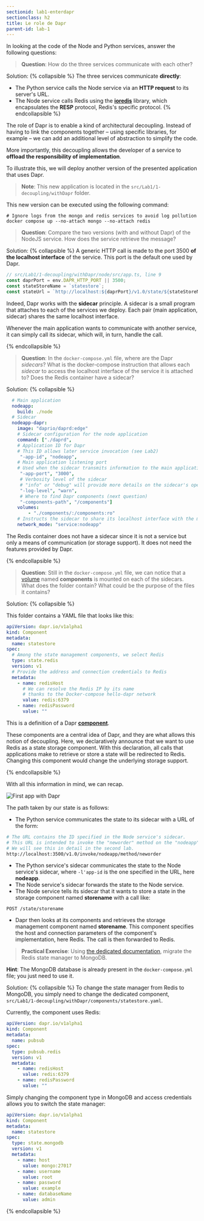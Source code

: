 ```yaml
---
sectionid: lab1-enterdapr
sectionclass: h2
title: Le role de Dapr
parent-id: lab-1
---
```


In looking at the code of the Node and Python services, answer the following questions:

> **Question**: How do the three services communicate with each other?

Solution:
{% collapsible %}
The three services communicate **directly**:

- The Python service calls the Node service via an **HTTP request** to its server's URL.
- The Node service calls Redis using the **[ioredis](https://www.npmjs.com/package/ioredis)** library, which encapsulates the **RESP** protocol, Redis's specific protocol.
  {% endcollapsible %}

The role of Dapr is to enable a kind of architectural decoupling. Instead of having to link the components together – using specific libraries, for example – we can add an additional level of abstraction to simplify the code.

More importantly, this decoupling allows the developer of a service to **offload the responsibility of implementation**.

To illustrate this, we will deploy another version of the presented application that uses Dapr.

> **Note**: This new application is located in the `src/Lab1/1-decoupling/withDapr` folder.

This new version can be executed using the following command:

```shell
# Ignore logs from the mongo and redis services to avoid log pollution
docker compose up --no-attach mongo --no-attach redis
```

> **Question**: Compare the two versions (with and without Dapr) of the NodeJS service. How does the service retrieve the message?

Solution:
{% collapsible %}
A generic HTTP call is made to the port 3500 **of the localhost interface** of the service. This port is the default one used by Dapr.

```ts
// src/Lab1/1-decoupling/withDapr/node/src/app.ts, line 9
const daprPort = env.DAPR_HTTP_PORT || 3500;
const stateStoreName = `statestore`;
const stateUrl = `http://localhost:${daprPort}/v1.0/state/${stateStoreName}`;
```

Indeed, Dapr works with the **sidecar** principle. A sidecar is a small program that attaches to each of the services we deploy. Each pair (main application, sidecar) shares the same localhost interface.

Whenever the main application wants to communicate with another service, it can simply call its sidecar, which will, in turn, handle the call.

{% endcollapsible %}

> **Question**: In the `docker-compose.yml` file, where are the Dapr *sidecars*? What is the docker-compose instruction that allows each *sidecar* to access the localhost interface of the service it is attached to? Does the Redis container have a sidecar?

Solution:
{% collapsible %}

```yml
  # Main application
  nodeapp:
    build: ./node
  # Sidecar
  nodeapp-dapr:
    image: "daprio/daprd:edge"
    # Sidecar configuration for the node application
    command: ["./daprd",
    # Application ID for Dapr
    # This ID allows later service invocation (see Lab2)
     "-app-id", "nodeapp",
    # Main application listening port
    # Used when the sidecar transmits information to the main application
     "-app-port", "3000",
     # Verbosity level of the sidecar
     # "info" or "debug" will provide more details on the sidecar's operation
     "-log-level", "warn",
     # Where to find Dapr components (next question)
     "-components-path", "/components"]
    volumes:
        - "./components/:/components:ro"
    # Instructs the sidecar to share its localhost interface with the main application
    network_mode: "service:nodeapp"
```

The Redis container does not have a sidecar since it is not a service but only a means of communication (or storage support). It does not need the features provided by Dapr.

{% endcollapsible %}

> **Question**: Still in the `docker-compose.yml` file, we can notice that a [volume](https://docs.docker.com/storage/volumes/) named **components** is mounted on each of the sidecars. What does the folder contain? What could be the purpose of the files it contains?

Solution:
{% collapsible %}

This folder contains a YAML file that looks like this:

```yml
apiVersion: dapr.io/v1alpha1
kind: Component
metadata:
  name: statestore
spec:
  # Among the state management components, we select Redis
  type: state.redis
  version: v1
  # Provide the address and connection credentials to Redis
  metadata:
    - name: redisHost
      # We can resolve the Redis IP by its name
      # thanks to the Docker-compose hello-dapr network
      value: redis:6379
    - name: redisPassword
      value: ""
```

This is a definition of a Dapr **[component](https://docs.dapr.io/concepts/components-concept/)**.

These components are a central idea of Dapr, and they are what allows this notion of decoupling.
Here, we declaratively announce that we want to use Redis as a state storage component.
With this declaration, all calls that applications make to retrieve or store a state will be
redirected to Redis. Changing this component would change the underlying storage support.

{% endcollapsible %}

With all this information in mind, we can recap.

![First app with Dapr](/media/lab1/first-app-dapr.png)

The path taken by our state is as follows:

- The Python service communicates the state to its sidecar with a URL of the form:

```bash
# The URL contains the ID specified in the Node service's sidecar.
# This URL is intended to invoke the "neworder" method on the "nodeapp" service.
# We will see this in detail in the second lab.
http://localhost:3500/v1.0/invoke/nodeapp/method/neworder
```

- The Python service's sidecar communicates the state to the Node service's sidecar, where `-l'app-id` is the one specified in the URL, here **nodeapp**.
- The Node service's sidecar forwards the state to the Node service.
- The Node service tells its sidecar that it wants to store a state in the storage component named **storename** with a call like:

```shell
POST /state/storename
```

- Dapr then looks at its components and retrieves the storage management component named **storename**. This component specifies the host and connection parameters of the component's implementation, here Redis. The call is then forwarded to Redis.

> **Practical Exercise**: Using [the dedicated documentation](https://docs.dapr.io/reference/components-reference/supported-state-stores/setup-mongodb/), migrate the Redis state manager to MongoDB.

**Hint**: The MongoDB database is already present in the `docker-compose.yml` file; you just need to use it.

Solution:
{% collapsible %}
To change the state manager from Redis to MongoDB, you simply need to change the dedicated component, `src/Lab1/1-decoupling/withDapr/components/statestore.yaml`.

Currently, the component uses Redis:

```yml
apiVersion: dapr.io/v1alpha1
kind: Component
metadata:
  name: pubsub
spec:
  type: pubsub.redis
  version: v1
  metadata:
    - name: redisHost
      value: redis:6379
    - name: redisPassword
      value: ""
```

Simply changing the component type in MongoDB and access credentials allows you to switch the state manager:

```yml
apiVersion: dapr.io/v1alpha1
kind: Component
metadata:
  name: statestore
spec:
  type: state.mongodb
  version: v1
  metadata:
    - name: host
      value: mongo:27017
    - name: username
      value: root
    - name: password
      value: example
    - name: databaseName
      value: admin
  ```

  {% endcollapsible %}